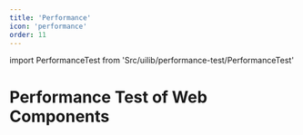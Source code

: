 ```yaml
---
title: 'Performance'
icon: 'performance'
order: 11
---
```


import PerformanceTest from 'Src/uilib/performance-test/PerformanceTest'

# Performance Test of Web Components

<PerformanceTest />

